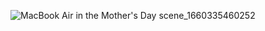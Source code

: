 ![MacBook Air in the Mother's Day scene_1660335460252](https://user-images.githubusercontent.com/85812823/184441492-13bb5e55-3804-46ea-9a73-b5c3229b9e4c.png)
